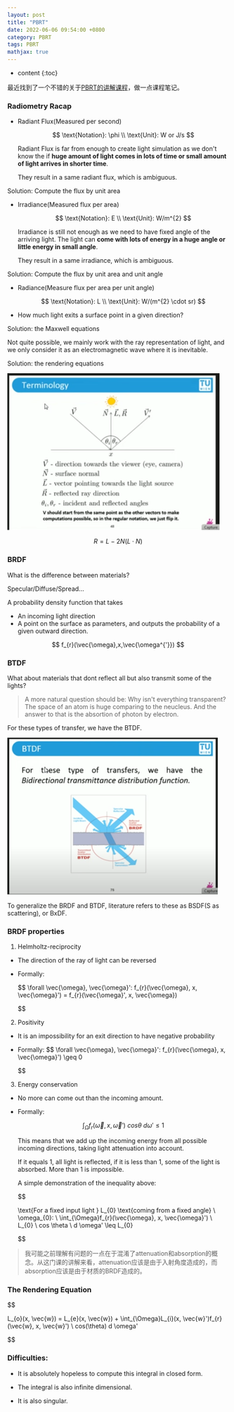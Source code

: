 ```yaml
---
layout: post
title: "PBRT"
date: 2022-06-06 09:54:00 +0800
category: PBRT
tags: PBRT
mathjax: true
---
```


* content
{:toc}

最近找到了一个不错的关于[PBRT的讲解课程](https://www.youtube.com/watch?v=pjc1QAI6zS0&list=PLujxSBD-JXgnGmsn7gEyN28P1DnRZG7qi&index=1)，做一点课程笔记。





### Radiometry Racap

- Radiant Flux(Measured per second)

    $$
    \text{Notation}: \phi
        \\
    \text{Unit}: W or J/s
    $$

    Radiant Flux is far from enough to create light simulation as we don't know the if **huge amount of light comes in lots of time or small amount of light arrives in shorter time**.

    They result in a same radiant flux, which is ambiguous.

Solution: Compute the flux by unit area

- Irradiance(Measured flux per area)

    $$
    \text{Notation}: E
        \\
    \text{Unit}: W/m^{2}
    $$

    
    Irradiance is still not enough as we need to have fixed angle of the arriving light. The light can **come with lots of energy in a huge angle or little energy in small angle**.

    They result in a same irradiance, which is ambiguous.

Solution: Compute the flux by unit area and unit angle

- Radiance(Measure flux per area per unit angle)

    $$
    \text{Notation}: L
        \\
    \text{Unit}: W/(m^{2} \cdot sr)
    $$


- How much light exits a surface point in a given direction?

Solution: the Maxwell equations

Not quite possible, we mainly work with the ray representation of light, and we only consider it as an electromagnetic wave where it is inevitable.

Solution: the rendering equations


![picture 7](/img/2022-06-06-PBR%20Lecture1-20220606102926.png)  


$$
R = L - 2N(L\cdot N)
$$


### BRDF

What is the difference between materials?

Specular/Diffuse/Spread...

A probability density function that takes
- An incoming light direction
- A point on the surface
as parameters, and outputs the probability of a given outward direction.

$$
f_{r}(\vec{\omega},x,\vec{\omega^{'}})
$$

### BTDF

What about materials that dont reflect all but also transmit some of the lights?

> A more natural question should be: Why isn't everything transparent? The space of an atom is huge comparing to the neucleus. And the answer to that is the absortion of photon by electron.

For these types of transfer, we have the BTDF.

![picture 8](/img/2022-06-06-PBR%20Lecture1-20220606111159.png)  


To generalize the BRDF and BTDF, literature refers to these as BSDF(S as scattering), or BxDF.


### BRDF properties

1. Helmholtz-reciprocity
- The direction of the ray of light can be reversed
- Formally:

    $$
    \forall \vec{\omega}, \vec{\omega}': f_{r}(\vec{\omega}, x, \vec{\omega}') = f_{r}(\vec{\omega}', x, \vec{\omega})

    $$

2. Positivity
- It is an impossibility for an exit direction to have negative probability
- Formally:
    $$
    \forall \vec{\omega}, \vec{\omega}': f_{r}(\vec{\omega}, x, \vec{\omega}') \geq 0

    $$

3. Energy conservation
- No more can come out than the incoming amount.
- Formally:

    $$
    \int_{\Omega}f_{r}(\vec{\omega}, x, \vec{\omega}') \ cos \theta \ d \omega' \leq 1
    $$

    This means that we add up the incoming energy from all possible incoming directions, taking light attenuation into account.

    If it equals 1, all light is reflected, if it is less than 1, some of the light is absorbed. More than 1 is impossible.

    A simple demonstration of the inequality above:
    
    $$
    
    \text{For a fixed input light } L_{0} \text{coming from a fixed angle} \ \omega_{0}: \\
    \int_{\Omega}f_{r}(\vec{\omega}, x, \vec{\omega}') \ L_{0} \ cos \theta \ d \omega' \leq L_{0}

    $$

> 我可能之前理解有问题的一点在于混淆了attenuation和absorption的概念。从这门课的讲解来看，attenuation应该是由于入射角度造成的，而absorption应该是由于材质的BRDF造成的。

### The Rendering Equation

$$

L_{o}(x, \vec{w}) = L_{e}(x, \vec{w}) + \int_{\Omega}L_{i}(x, \vec{w}')f_{r}(\vec{w}, x, \vec{w}') \ cos(\theta) d \omega'

$$

### Difficulties:

- It is absolutely hopeless to compute this integral in closed form.

- The integral is also infinite dimensional.

- It is also singular.

